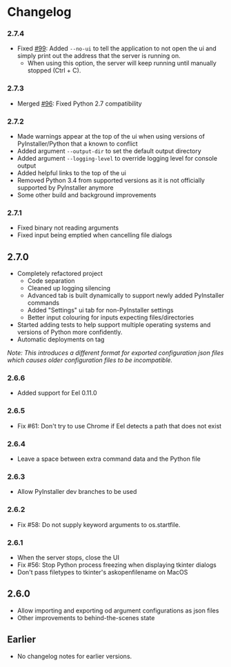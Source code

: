 # Changelog

### 2.7.4
- Fixed [#99](https://github.com/brentvollebregt/auto-py-to-exe/pull/96): Added `--no-ui` to tell the application to not open the ui and simply print out the address that the server is running on.
    - When using this option, the server will keep running until manually stopped (Ctrl + C).

### 2.7.3
- Merged [#96](https://github.com/brentvollebregt/auto-py-to-exe/pull/96): Fixed Python 2.7 compatibility

### 2.7.2
- Made warnings appear at the top of the ui when using versions of PyInstaller/Python that a known to conflict
- Added argument `--output-dir` to set the default output directory
- Added argument `--logging-level` to override logging level for console output
- Added helpful links to the top of the ui
- Removed Python 3.4 from supported versions as it is not officially supported by PyInstaller anymore
- Some other build and background improvements

### 2.7.1
- Fixed binary not reading arguments
- Fixed input being emptied when cancelling file dialogs

## 2.7.0
- Completely refactored project
    - Code separation
    - Cleaned up logging silencing
    - Advanced tab is built dynamically to support newly added PyInstaller commands
    - Added "Settings" ui tab for non-PyInstaller settings
    - Better input colouring for inputs expecting files/directories
- Started adding tests to help support multiple operating systems and versions of Python more confidently.
- Automatic deployments on tag

*Note: This introduces a different format for exported configuration json files which causes older configuration files to be incompatible.*

### 2.6.6
- Added support for Eel 0.11.0

### 2.6.5
- Fix #61: Don't try to use Chrome if Eel detects a path that does not exist

### 2.6.4
- Leave a space between extra command data and the Python file

### 2.6.3
- Allow PyInstaller dev branches to be used

### 2.6.2
- Fix #58: Do not supply keyword arguments to os.startfile.

### 2.6.1
- When the server stops, close the UI
- Fix #56: Stop Python process freezing when displaying tkinter dialogs
- Don't pass filetypes to tkinter's askopenfilename on MacOS

## 2.6.0
- Allow importing and exporting od argument configurations as json files
- Other improvements to behind-the-scenes state

## Earlier
- No changelog notes for earlier versions.
